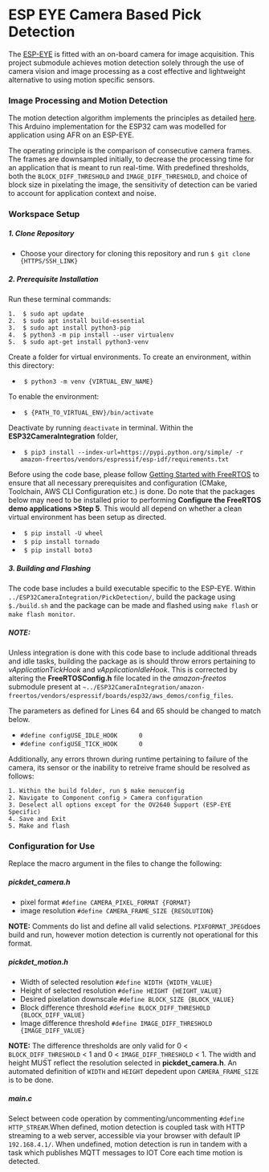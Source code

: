 # ESP EYE Camera Based Pick Detection 

The [ESP-EYE]([https://www.espressif.com/en/products/devkits/esp-eye/overview](https://www.espressif.com/en/products/devkits/esp-eye/overview))  is fitted with an on-board camera for image acquisition. This project submodule achieves motion detection solely through the use of camera vision and image processing as a cost effective and lightweight alternative to using motion specific sensors. 

### Image Processing and Motion Detection 
The motion detection algorithm implements the principles as detailed [here](https://eloquentarduino.github.io/2020/01/motion-detection-with-esp32-cam-only-arduino-version/#tocwhat-is-naive-motion-detection). This Arduino implementation for the ESP32 cam was modelled for application using AFR on an ESP-EYE. 

The operating principle is the comparison of consecutive camera frames. The frames are downsampled initially, to decrease the processing time for an application that is meant to run real-time.  With predefined thresholds, both the `BLOCK_DIFF_THRESHOLD` and `IMAGE_DIFF_THRESHOLD`, and choice of block size in pixelating the image,  the sensitivity of detection can be varied to account for application context and noise.


### Workspace Setup
##### 1. Clone Repository
* Choose your directory for cloning this repository and run `$ git clone {HTTPS/SSH_LINK}`
##### 2. Prerequisite Installation
Run these terminal commands:

	1.	$ sudo apt update
	2.	$ sudo apt install build-essential
	3.	$ sudo apt install python3-pip
	4.	$ python3 -m pip install --user virtualenv
	5.	$ sudo apt-get install python3-venv

Create a folder for virtual environments. To create an environment, within this directory:
* ` $ python3 -m venv {VIRTUAL_ENV_NAME}`

To enable the environment:
* ` $ {PATH_TO_VIRTUAL_ENV}/bin/activate`

Deactivate by running `deactivate` in terminal. Within the **ESP32CameraIntegration** folder, 
* ` $ pip3 install --index-url=https://pypi.python.org/simple/ -r amazon-freertos/vendors/espressif/esp-idf/requirements.txt`

Before using the code base, please follow [Getting Started with FreeRTOS]([https://docs.aws.amazon.com/freertos/latest/userguide/getting_started_espressif.html](https://docs.aws.amazon.com/freertos/latest/userguide/getting_started_espressif.html)) to ensure that all necessary prerequisites and configuration (CMake, Toolchain, AWS CLI Configuration etc.) is done. Do note that the packages below may need to be installed prior to performing **Configure the FreeRTOS demo applications >Step 5**. This would all depend on whether a clean virtual environment has been setup as directed.

*  ` $ pip install -U wheel`
*  ` $ pip install tornado`
*  ` $ pip install boto3`

##### 3. Building and Flashing
The code base includes a build executable specific to the ESP-EYE. Within `../ESP32CameraIntegration/PickDetection/`,  build the package using `$./build.sh`  and the package can be made and flashed using `make flash` or `make flash monitor`.

##### *NOTE:*
Unless integration is done with this code base to include additional threads and idle tasks, building the package as is should throw errors pertaining to *vApplicationTickHook* and *vApplicationIdleHook*. This is corrected by altering the **FreeRTOSConfig.h** file located in the *amazon-freetos* submodule present at `~../ESP32CameraIntegration/amazon-freertos/vendors/espressif/boards/esp32/aws_demos/config_files`.

The parameters as defined for Lines 64 and 65 should be changed to match below.

- `#define configUSE_IDLE_HOOK		0`	
- `#define configUSE_TICK_HOOK		0`

Additionally, any errors thrown during runtime pertaining to failure of the camera, its sensor or the inability to retreive frame should be resolved as follows: 

	1. Within the build folder, run $ make menuconfig 
	2. Navigate to Component config > Camera configuration 
	3. Deselect all options except for the OV2640 Support (ESP-EYE Specific) 
	4. Save and Exit
	5. Make and flash



### Configuration for Use

Replace the macro argument in the files to change the following:

##### *pickdet_camera.h*

- pixel format `#define CAMERA_PIXEL_FORMAT {FORMAT}`
- image resolution `#define CAMERA_FRAME_SIZE {RESOLUTION}`

**NOTE:** Comments do list and define all valid selections. `PIXFORMAT_JPEG`does build and run, however motion detection is currently not operational for this format.


##### *pickdet_motion.h*
- Width of selected resolution `#define WIDTH {WIDTH_VALUE}`
- Height of selected resolution `#define HEIGHT {HEIGHT_VALUE}`
- Desired pixelation downscale `#define BLOCK_SIZE {BLOCK_VALUE}`
- Block difference threshold `#define BLOCK_DIFF_THRESHOLD {BLOCK_DIFF_VALUE}`
- Image difference threshold `#define IMAGE_DIFF_THRESHOLD {IMAGE_DIFF_VALUE}`

**NOTE:** The difference thresholds are only valid for 0 < `BLOCK_DIFF_THRESHOLD` < 1 and 0 < `IMAGE_DIFF_THRESHOLD` < 1. The width and height MUST reflect the resolution selected in **pickdet_camera.h**. An automated definition of `WIDTH` and `HEIGHT` depedent upon `CAMERA_FRAME_SIZE` is to be done.

##### *main.c*

Select between code operation by commenting/uncommenting `#define HTTP_STREAM`.When defined, motion detection is coupled task with HTTP streaming to a web server, accessible via your browser with default IP `192.168.4.1/`. When undefined, motion detection is run in tandem with a task which publishes MQTT messages to IOT Core each time motion is detected. 
